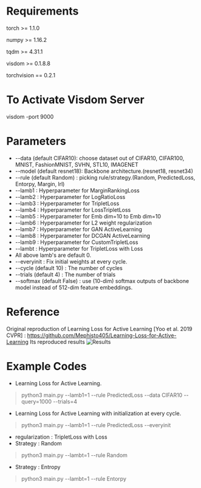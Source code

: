 # 

# Requirements
 torch >= 1.1.0

 numpy >= 1.16.2

 tqdm >= 4.31.1

 visdom >= 0.1.8.8
 
 torchvision == 0.2.1

# To Activate Visdom Server
  visdom -port 9000

# Parameters

* --data (default CIFAR10): choose dataset out of CIFAR10, CIFAR100, MNIST, FashionMNIST, SVHN, STL10, IMAGENET
* --model (default resnet18): Backbone architecture.(resnet18, resnet34)
* --rule (default Random) : picking rule/strategy.(Random, PredictedLoss, Entorpy, Margin, lrl)
* --lamb1 : Hyperparameter for MarginRankingLoss
* --lamb2 : Hyperparameter for LogRatioLoss
* --lamb3 : Hyperparameter for TripletLoss
* --lamb4 : Hyperparameter for LossTripletLoss
* --lamb5 : Hyperparameter for Emb dim=10 to Emb dim=10
* --lamb6 : Hyperparameter for L2 weight regularization
* --lamb7 : Hyperparameter for GAN ActiveLearning
* --lamb8 : Hyperparameter for DCGAN ActiveLearning
* --lamb9 : Hyperparameter for CustomTripletLoss
* --lambt : Hyperparameter for TripletLoss with Loss
* All above lamb's are default 0.
* --everyinit : Fix initial weights at every cycle.
* --cycle (default 10) : The number of cycles
* --trials (default 4) : The number of trials
* --softmax (default False) : use (10-dim) softmax outputs of backbone model instead of 512-dim feature embeddings.

# Reference

 Original reproduction of Learning Loss for Active Learning [Yoo et al. 2019 CVPR] : https://github.com/Mephisto405/Learning-Loss-for-Active-Learning
 Its reproduced results
 ![Results](./results.PNG)
 
# Example Codes

* Learning Loss for Active Learning.
> python3 main.py --lamb1=1 --rule PredictedLoss --data CIFAR10 --query=1000 --trials=4

* Learning Loss for Active Learning with initialization at every cycle.
> python3 main.py --lamb1=1 --rule PredictedLoss --everyinit

* regularization : TripletLoss with Loss
* Strategy : Random
> python3 main.py --lambt=1 --rule Random
* Strategy : Entropy
> python3 main.py --lambt=1 --rule Entorpy